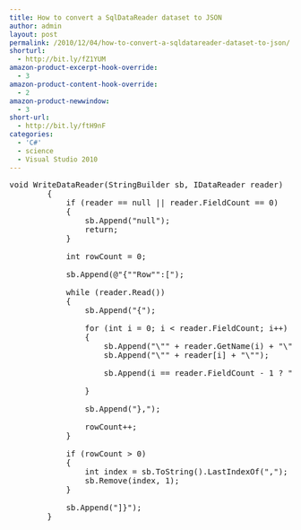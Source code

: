 ```yaml
---
title: How to convert a SqlDataReader dataset to JSON
author: admin
layout: post
permalink: /2010/12/04/how-to-convert-a-sqldatareader-dataset-to-json/
shorturl:
  - http://bit.ly/fZ1YUM
amazon-product-excerpt-hook-override:
  - 3
amazon-product-content-hook-override:
  - 2
amazon-product-newwindow:
  - 3
short-url:
  - http://bit.ly/ftH9nF
categories:
  - 'C#'
  - science
  - Visual Studio 2010
---
```

<pre class="brush:csharp">void WriteDataReader(StringBuilder sb, IDataReader reader)
        {
            if (reader == null || reader.FieldCount == 0)
            {
                sb.Append("null");
                return;
            }

            int rowCount = 0;

            sb.Append(@"{""Row"":[");

            while (reader.Read())
            {
                sb.Append("{");

                for (int i = 0; i &lt; reader.FieldCount; i++)
                {
                    sb.Append("\"" + reader.GetName(i) + "\":");
                    sb.Append("\"" + reader[i] + "\"");

                    sb.Append(i == reader.FieldCount - 1 ? "" : ",");

                }

                sb.Append("},");

                rowCount++;
            }

            if (rowCount &gt; 0)
            {
                int index = sb.ToString().LastIndexOf(",");
                sb.Remove(index, 1);
            }

            sb.Append("]}");
        }</pre>